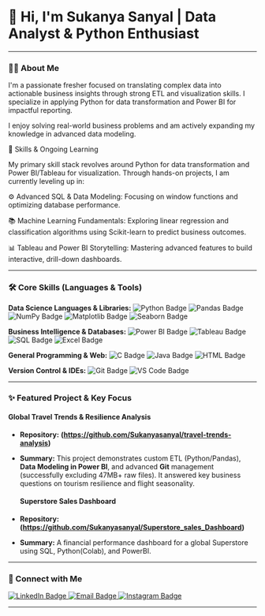 # 👋 Hi, I'm Sukanya Sanyal | Data Analyst & Python Enthusiast
---

### 👩‍💻 About Me

I'm a passionate fresher focused on translating complex data into actionable business insights through strong ETL and visualization skills. I specialize in applying Python for data transformation and Power BI for impactful reporting.

I enjoy solving real-world business problems and am actively expanding my knowledge in advanced data modeling.


🎯 Skills & Ongoing Learning

My primary skill stack revolves around Python for data transformation and Power BI/Tableau for visualization. Through hands-on projects, I am currently leveling up in:

<span class="wiggling-emoji">⚙️</span> Advanced SQL & Data Modeling: Focusing on window functions and optimizing database performance.

<span class="wiggling-emoji">📚</span> Machine Learning Fundamentals: Exploring linear regression and classification algorithms using Scikit-learn to predict business outcomes.

<span class="wiggling-emoji">📊</span> Tableau and Power BI Storytelling: Mastering advanced features to build interactive, drill-down dashboards.

---

### 🛠️ Core Skills (Languages & Tools)

**Data Science Languages & Libraries:**
<img src="https://img.shields.io/badge/Python-3776AB?style=for-the-badge&logo=python&logoColor=white" alt="Python Badge"> 
<img src="https://img.shields.io/badge/Pandas-150458?style=for-the-badge&logo=pandas&logoColor=white" alt="Pandas Badge">
<img src="https://img.shields.io/badge/NumPy-013243?style=for-the-badge&logo=numpy&logoColor=white" alt="NumPy Badge">
<img src="https://img.shields.io/badge/Matplotlib-000000?style=for-the-badge&logo=matplotlib&logoColor=white" alt="Matplotlib Badge">
<img src="https://img.shields.io/badge/Seaborn-3B91B8?style=for-the-badge&logo=seaborn&logoColor=white" alt="Seaborn Badge">

**Business Intelligence & Databases:**
<img src="https://img.shields.io/badge/Power%20BI-F2C811?style=for-the-badge&logo=power%20bi&logoColor=black" alt="Power BI Badge">
<img src="https://img.shields.io/badge/Tableau-E97627?style=for-the-badge&logo=tableau&logoColor=white" alt="Tableau Badge">
<img src="https://img.shields.io/badge/SQL-4479A1?style=for-the-badge&logo=sqlite&logoColor=white" alt="SQL Badge">
<img src="https://img.shields.io/badge/Microsoft%20Excel-217346?style=for-for-the-badge&logo=microsoft%20excel&logoColor=white" alt="Excel Badge">

**General Programming & Web:**
<img src="https://img.shields.io/badge/C-A8B9CC?style=for-the-badge&logo=c&logoColor=white" alt="C Badge">
<img src="https://img.shields.io/badge/Java-007396?style=for-the-badge&logo=openjdk&logoColor=white" alt="Java Badge">
<img src="https://img.shields.io/badge/HTML5-E34F26?style=for-the-badge&logo=html5&logoColor=white" alt="HTML Badge">

**Version Control & IDEs:**
<img src="https://img.shields.io/badge/Git-F05032?style=for-the-badge&logo=git&logoColor=white" alt="Git Badge">
<img src="https://img.shields.io/badge/VS%20Code-007ACC?style=for-the-badge&logo=visual%20studio%20code&logoColor=white" alt="VS Code Badge">

---

### ✨ Featured Project & Key Focus

#### **Global Travel Trends & Resilience Analysis**
* **Repository:** **(https://github.com/Sukanyasanyal/travel-trends-analysis)**
* **Summary:** This project demonstrates custom ETL (Python/Pandas), **Data Modeling in Power BI**, and advanced **Git** management (successfully excluding 47MB+ raw files). It answered key business questions on tourism resilience and flight seasonality.

  #### **Superstore Sales Dashboard**
* **Repository:** **(https://github.com/Sukanyasanyal/Superstore_sales_Dashboard)**
* **Summary:** A financial performance dashboard for a global Superstore using SQL, Python(Colab), and PowerBI.

---

### 🤝 Connect with Me

<a href="https://www.linkedin.com/in/sukanya-sanyal-s7980/">
    <img src="https://img.shields.io/badge/LinkedIn-0A66C2?style=for-the-badge&logo=linkedin&logoColor=white" alt="LinkedIn Badge">
</a>
<a href="mailto:misssanyal9123@gmail.com">
    <img src="https://img.shields.io/badge/Email-D14836?style=for-the-badge&logo=gmail&logoColor=white" alt="Email Badge">
</a>
<a href="https://www.instagram.com/sukanya.it.is/?igsh=M2pzdTZ1NXBqdWV4#">
    <img src="https://img.shields.io/badge/Instagram-E4405F?style=for-the-badge&logo=instagram&logoColor=white" alt="Instagram Badge">
</a>

---
